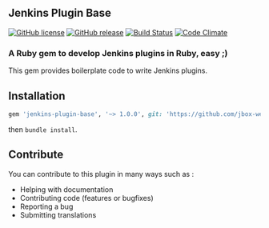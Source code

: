 ## Jenkins Plugin Base

[![GitHub license](https://img.shields.io/github/license/jbox-web/jenkins-plugin-base.svg)](https://github.com/jbox-web/jenkins-plugin-base/blob/master/LICENSE)
[![GitHub release](https://img.shields.io/github/release/jbox-web/jenkins-plugin-base.svg)](https://github.com/jbox-web/jenkins-plugin-base/releases/latest)
[![Build Status](https://travis-ci.org/jbox-web/jenkins-plugin-base.svg?branch=master)](https://travis-ci.org/jbox-web/jenkins-plugin-base)
[![Code Climate](https://codeclimate.com/github/jbox-web/jenkins-plugin-base/badges/gpa.svg)](https://codeclimate.com/github/jbox-web/jenkins-plugin-base)

### A Ruby gem to develop Jenkins plugins in Ruby, easy ;)

This gem provides boilerplate code to write Jenkins plugins.

## Installation

```ruby
gem 'jenkins-plugin-base', '~> 1.0.0', git: 'https://github.com/jbox-web/jenkins-plugin-base.git', tag: '1.0.0'
```

then `bundle install`.

## Contribute

You can contribute to this plugin in many ways such as :
* Helping with documentation
* Contributing code (features or bugfixes)
* Reporting a bug
* Submitting translations
